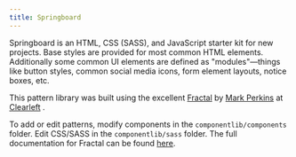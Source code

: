 ```yaml
---
title: Springboard
---
```


Springboard is an HTML, CSS (SASS), and JavaScript starter kit for new projects. Base styles are provided for most common HTML elements. Additionally some common UI elements are defined as "modules"—things like button styles, common social media icons, form element layouts, notice boxes, etc.

This pattern library was built using the excellent [Fractal](https://github.com/frctl/fractal) by [Mark Perkins](http://github.com/allmarkedup) at [Clearleft](http://clearleft.com/) .

To add or edit patterns, modify components in the `componentlib/components` folder. Edit CSS/SASS in the `componentlib/sass` folder. The full documentation for Fractal can be found [here](http://fractal.build/).